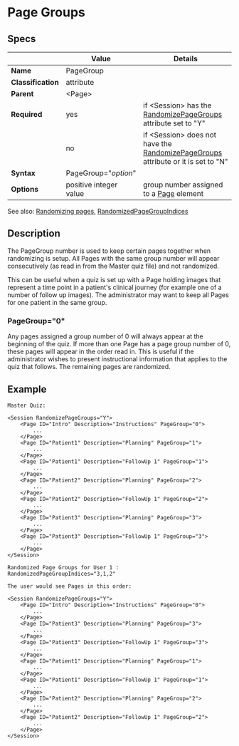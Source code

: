 # Page Groups

## Specs

| |Value|Details|
|---|---|---|
| **Name** | PageGroup |  |
| **Classification** | attribute ||
| **Parent** | <Page\> ||
| **Required** | yes |if <Session\> has the [RandomizePageGroups](../session/randomizing.md) attribute set to "Y"|
| | no |if <Session\> does not have the [RandomizePageGroups](../session/randomizing.md) attribute or it is set to "N" |
| **Syntax** | PageGroup="*option*" ||
| **Options** | positive integer value | group number assigned to a [Page](./index.md) element

See also: [Randomizing pages](../session/randomizing.md),  [RandomizedPageGroupIndices](../../results.md#randomizedpagegroupindices)

## Description
The PageGroup number is used to keep certain pages together when randomizing is setup. All Pages with the same group number
will appear consecutively (as read in from the Master quiz file) and not randomized.

This can be useful when a quiz is set up with a Page holding images that represent a time point in a patient's clinical journey (for example one of a number of follow up images).
The administrator may want to keep all Pages for one patient in the same group.

### PageGroup="0"

Any pages assigned a group number of 0 will always appear at the beginning of the quiz. 
If more than one Page has a page group number of 0, these pages will appear in the order read in.
This is useful if the administrator wishes to present instructional information that applies to the
quiz that follows. The remaining pages are randomized.


## Example

```
Master Quiz:

<Session RandomizePageGroups="Y">
	<Page ID="Intro" Description="Instructions" PageGroup="0">
		...
	</Page>
	<Page ID="Patient1" Description="Planning" PageGroup="1">
		...
	</Page>
	<Page ID="Patient1" Description="FollowUp 1" PageGroup="1">
		...
	</Page>
	<Page ID="Patient2" Description="Planning" PageGroup="2">
		...
	</Page>
	<Page ID="Patient2" Description="FollowUp 1" PageGroup="2">
		...
	</Page>
	<Page ID="Patient3" Description="Planning" PageGroup="3">
		...
	</Page>
	<Page ID="Patient3" Description="FollowUp 1" PageGroup="3">
		...
	</Page>
</Session>
```


```
Randomized Page Groups for User 1 :  RandomizedPageGroupIndices="3,1,2"

The user would see Pages in this order:

<Session RandomizePageGroups="Y">
	<Page ID="Intro" Description="Instructions" PageGroup="0">
		...
	</Page>
	<Page ID="Patient3" Description="Planning" PageGroup="3">
		...
	</Page>
	<Page ID="Patient3" Description="FollowUp 1" PageGroup="3">
		...
	</Page>
	<Page ID="Patient1" Description="Planning" PageGroup="1">
		...
	</Page>
	<Page ID="Patient1" Description="FollowUp 1" PageGroup="1">
		...
	</Page>
	<Page ID="Patient2" Description="Planning" PageGroup="2">
		...
	</Page>
	<Page ID="Patient2" Description="FollowUp 1" PageGroup="2">
		...
	</Page>
</Session>


```
	
